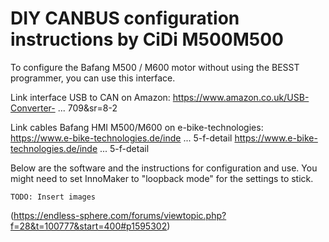 # DIY CANBUS configuration instructions by CiDi M500M500

To configure the Bafang M500 / M600 motor without using the BESST programmer, you can use this interface.

Link interface USB to CAN on Amazon:
https://www.amazon.co.uk/USB-Converter- ... 709&sr=8-2

Link cables Bafang HMI M500/M600 on e-bike-technologies:
https://www.e-bike-technologies.de/inde ... 5-f-detail
https://www.e-bike-technologies.de/inde ... 5-f-detail

Below are the software and the instructions for configuration and use.
You might need to set InnoMaker to "loopback mode" for the settings to stick.

`TODO: Insert images`

(https://endless-sphere.com/forums/viewtopic.php?f=28&t=100777&start=400#p1595302)